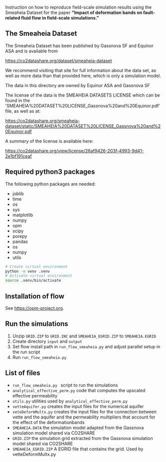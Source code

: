 Instruction on how to reproduce field-scale simulation results using the Smeaheia Dataset for
the paper **"Impact of deformation bands on fault-related fluid flow in field-scale simulations."**

## The Smeaheia Dataset
The Smeaheia Dataset has been published by Gassnova SF and Equinor ASA
and is available from

   https://co2datashare.org/dataset/smeaheia-dataset

We recommend visiting that site for full information about the data set,
as well as more data than that provided here, which is only a simulation
model.

The data in this directory are owned by Equinor ASA and Gassnova SF

The license of the data is the SMEAHEIA DATASETS LICENSE
which can be found in the 'SMEAHEIA%20DATASET%20LICENSE_Gassnova%20and%20Equinor.pdf' file, as well as at:

   https://co2datashare.org/smeaheia-dataset/static/SMEAHEIA%20DATASET%20LICENSE_Gassnova%20and%20Equinor.pdf

A summary of the license is available here:

   https://co2datashare.org/view/license/26af9426-203f-4993-9d41-2e1bf191ceaf

## Required python3 packages
The following python packages are needed:
* joblib
* time
* os
* sys
* matplotlib
* numpy
* opm
* scipy
* porepy
* pandas
* os
* numpy
* utils

```bash
# Create virtual environment
python -m venv .venv
# Activate virtual environment
source .venv/bin/activate
```
## Installation of flow



See https://opm-project.org.

## Run the simulations
1. Unzip ```GRID.ZIP``` to ```GRID.INC``` and ```SMEAHEIA_EGRID.ZIP``` to ```SMEAHEIA.EGRID```
2. Create directory ```input``` and ```output```
3. Set flow install path in ```run_flow_smeaheia.py``` and adjust parallel setup in the run script
4. Run ```run_flow_smeaheia.py```

## List of files
* ```run_flow_smeaheia.py ``` script to run the simulations
* ```analytical_effective_perm.py``` code that computes the upscaled effective permeability
* ```utils.py``` utilities used by ```analytical_effective_perm.py```
* ```vetteAquifer.py``` creates the input files for the numerical aquifer
* ```veteDeformMultx.py``` creates the input files for the connection between vette and the aquifer and the permeability multipliers that account for the effect of the deformationbands
* ```SMEAHEIA.DATA``` the simulation model adapted from the Gassnova simulation model shared via CO2SHARE
* ```GRID.ZIP``` the simulation grid extracted from the Gassnova simulation model shared via CO2SHARE
* ```SMEAHEIA_EGRID.ZIP``` A EGRID file that contains the grid. Used by vetteDeformMultx.py
